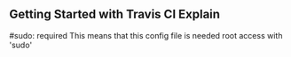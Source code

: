 ## Getting Started with Travis CI Explain
#sudo: required
This means that this config file is needed root access with 'sudo'
